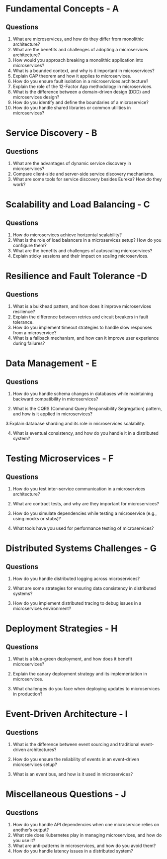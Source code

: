 # Fundamental Concepts - A

## Questions

1. What are microservices, and how do they differ from monolithic architecture?
2. What are the benefits and challenges of adopting a microservices architecture?
3. How would you approach breaking a monolithic application into microservices?
4. What is a bounded context, and why is it important in microservices?
5. Explain CAP theorem and how it applies to microservices.
6. How do you ensure fault isolation in a microservices architecture?
7. Explain the role of the 12-Factor App methodology in microservices.
8. What is the difference between a domain-driven design (DDD) and microservices design?
9. How do you identify and define the boundaries of a microservice?
10. How do you handle shared libraries or common utilities in microservices?

# Service Discovery - B

## Questions

1. What are the advantages of dynamic service discovery in microservices?
2. Compare client-side and server-side service discovery mechanisms.
3. What are some tools for service discovery besides Eureka? How do they work?

# Scalability and Load Balancing - C

## Questions

1. How do microservices achieve horizontal scalability?
2. What is the role of load balancers in a microservices setup? How do you configure them?
3. What are the benefits and challenges of autoscaling microservices?
4. Explain sticky sessions and their impact on scaling microservices.

# Resilience and Fault Tolerance -D

## Questions

1. What is a bulkhead pattern, and how does it improve microservices resilience?
2. Explain the difference between retries and circuit breakers in fault tolerance.
3. How do you implement timeout strategies to handle slow responses from a microservice?
4. What is a fallback mechanism, and how can it improve user experience during failures?

# Data Management - E

## Questions

1. How do you handle schema changes in databases while maintaining backward compatibility in microservices?

2. What is the CQRS (Command Query Responsibility Segregation) pattern, and how is it applied in microservices?

3.Explain database sharding and its role in microservices scalability.

4. What is eventual consistency, and how do you handle it in a distributed system?

# Testing Microservices - F

## Questions

1. How do you test inter-service communication in a microservices architecture?

2. What are contract tests, and why are they important for microservices?

3. How do you simulate dependencies while testing a microservice (e.g., using mocks or stubs)?

4. What tools have you used for performance testing of microservices?

# Distributed Systems Challenges - G

## Questions

1. How do you handle distributed logging across microservices?

2. What are some strategies for ensuring data consistency in distributed systems?

3. How do you implement distributed tracing to debug issues in a microservices environment?

# Deployment Strategies - H

## Questions

1. What is a blue-green deployment, and how does it benefit microservices?

2. Explain the canary deployment strategy and its implementation in microservices.

3. What challenges do you face when deploying updates to microservices in production?

# Event-Driven Architecture - I

## Questions

1. What is the difference between event sourcing and traditional event-driven architectures?

2. How do you ensure the reliability of events in an event-driven microservices setup?

3. What is an event bus, and how is it used in microservices?

# Miscellaneous Questions - J

## Questions

1. How do you handle API dependencies when one microservice relies on another’s output?
2. What role does Kubernetes play in managing microservices, and how do you use it?
3. What are anti-patterns in microservices, and how do you avoid them?
4. How do you handle latency issues in a distributed system?
